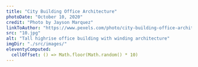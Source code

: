 ```yaml
---
title: "City Building Office Architecture"
photoDate: "October 10, 2020"
credit: "Photo by Jayson Marquez"
linkToAuthor: "https://www.pexels.com/photo/city-building-office-architecture-4850412/"
src: "10.jpg"
alt: "Tall highrise office building with winding architecture"
imgDir: "./src/images/"
eleventyComputed:
  cellOffset: () => Math.floor(Math.random() * 10)
---
```

